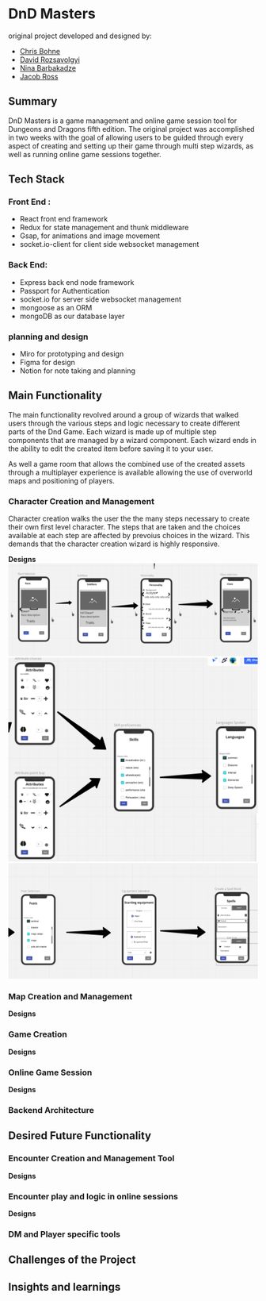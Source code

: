 # DnD Masters

original project developed and designed by:

- [Chris Bohne](https://github.com/chrisbohne)
- [David Rozsavolgyi](https://github.com/muraminsav)
- [Nina Barbakadze](https://github.com/ninabarbakadze)
- [Jacob Ross](https://github.com/JakeJustLearning)

## Summary

DnD Masters is a game management and online game session tool for Dungeons and Dragons fifth edition. The original project was accomplished in two weeks with the goal of allowing users to be guided through every aspect of creating and setting up their game through multi step wizards, as well as running online game sessions together.

## Tech Stack

### Front End :

- React front end framework
- Redux for state management and thunk middleware
- Gsap, for animations and image movement
- socket.io-client for client side websocket management

### Back End:

- Express back end node framework
- Passport for Authentication
- socket.io for server side websocket management
- mongoose as an ORM
- mongoDB as our database layer

### planning and design

- Miro for prototyping and design
- Figma for design
- Notion for note taking and planning

## Main Functionality

The main functionality revolved around a group of wizards that walked users through the various steps and logic necessary to create different parts of the Dnd Game. Each wizard is made up of multiple step components that are managed by a wizard component. Each wizard ends in the ability to edit the created item before saving it to your user.

As well a game room that allows the combined use of the created assets through a multiplayer experience is available allowing the use of overworld maps and positioning of players.

### Character Creation and Management

Character creation walks the user the the many steps necessary to create their own first level character. The steps that are taken and the choices available at each step are affected by prevoius choices in the wizard. This demands that the character creation wizard is highly responsive.

**Designs**
![race and class selection](demoAssets/characterWizardPhotos/RaceClass.png) ![attributes and languses](demoAssets/characterWizardPhotos/attributesLanguages.png)![feats and spells](demoAssets/characterWizardPhotos/featsSpells.png)

### Map Creation and Management

**Designs**

### Game Creation

**Designs**

### Online Game Session

**Designs**

### Backend Architecture


## Desired Future Functionality

### Encounter Creation and Management Tool

**Designs**

### Encounter play and logic in online sessions

**Designs**

### DM and Player specific tools

###

## Challenges of the Project

## Insights and learnings
